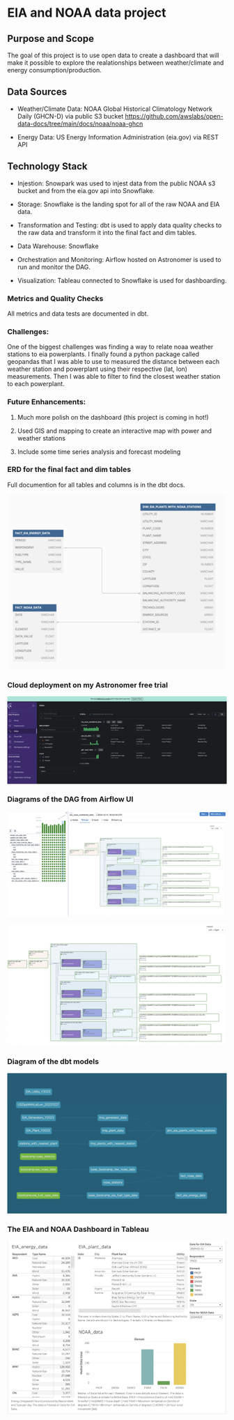 # EIA and NOAA data project


## Purpose and Scope
The goal of this project is to use open data to create a dashboard that will make it possible to explore the realationships between weather/climate and energy consumption/production.


## Data Sources
- Weather/Climate Data: NOAA Global Historical Climatology Network Daily (GHCN-D) via public S3 bucket https://github.com/awslabs/open-data-docs/tree/main/docs/noaa/noaa-ghcn

- Energy Data: US Energy Information Administration (eia.gov) via REST API

## Technology Stack
- Injestion: Snowpark was used to injest data from the public NOAA s3 bucket and from the eia.gov api into Snowflake.

- Storage: Snowflake is the landing spot for all of the raw NOAA and EIA data.

- Transformation and Testing: dbt is used to apply data quality checks to the raw data and transform it into the final fact and dim tables.

- Data Warehouse: Snowflake

- Orchestration and Monitoring: Airflow hosted on Astronomer is used to run and monitor the DAG.

- Visualization: Tableau connected to Snowflake is used for dashboarding.


### Metrics and Quality Checks
All metrics and data tests are documented in dbt.

### Challenges:

One of the biggest challenges was finding a way to relate noaa weather stations to eia powerplants. I finally found a python package called geopandas that I was able to use to measured the distance between each weather station and powerplant using their respective (lat, lon) measurements. Then I was able to filter to find the closest weather station to each powerplant. 


### Future Enhancements:

1. Much more polish on the dashboard (this project is coming in hot!)

2. Used GIS and mapping to create an interactive map with power and weather stations

3. Include some time series analysis and forecast modeling

### ERD for the final fact and dim tables
Full documention for all tables and columns is in the dbt docs.

![ERD](screenshots/Screenshot_1.png)

### Cloud deployment on my Astronomer free trial

![Deployed](screenshots/Screenshot_2.png)

### Diagrams of the DAG from Airflow UI
![DAG runs](screenshots/Screenshot_3.png)

![DAG](screenshots/Screenshot_4.png)

### Diagram of the dbt models
![dbt diagram](screenshots/Screenshot_5.png)


### The EIA and NOAA Dashboard in Tableau
![Dashboard](screenshots/Screenshot_6.png)

